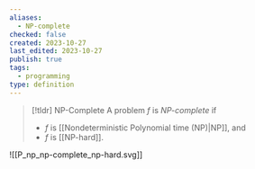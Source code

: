 ```yaml
---
aliases:
  - NP-complete
checked: false
created: 2023-10-27
last_edited: 2023-10-27
publish: true
tags:
  - programming
type: definition
---
```

>[!tldr] NP-Complete
>A problem $f$ is *NP-complete* if
>- $f$ is [[Nondeterministic Polynomial time (NP)|NP]], and
>- $f$ is [[NP-hard]].

![[P_np_np-complete_np-hard.svg]]
